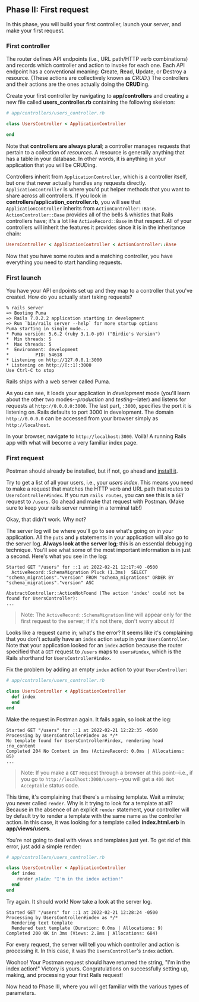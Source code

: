 ## Phase II: First request

In this phase, you will build your first controller, launch your server, and
make your first request.

### First controller

The router defines API endpoints (i.e., URL path/HTTP verb combinations) and
records which controller and action to invoke for each one. Each API endpoint
has a conventional meaning: **C**reate, **R**ead, **U**pdate, or **D**estroy a
resource. (These actions are collectively known as _CRUD_.) The
controllers and their actions are the ones actually doing the **CRUD**ing.

Create your first controller by navigating to __app/controllers__ and creating
a new file called __users_controller.rb__ containing the following skeleton:

```rb
# app/controllers/users_controller.rb

class UsersController < ApplicationController

end
```

Note that **controllers are always plural**; a controller manages requests that
pertain to a collection of _resources_. A resource is generally anything that
has a table in your database. In other words, it is anything in your application
that you will be CRUDing.

Controllers inherit from `ApplicationController`, which is a controller itself,
but one that never actually handles any requests directly.
`ApplicationController` is where you'd put helper methods that you want to share
across all controllers. If you look in
__controllers/application_controller.rb__, you will see that
`ApplicationController` inherits from `ActionController::Base`.
`ActionController::Base` provides all of the bells & whistles that Rails
controllers have; it's a lot like `ActiveRecord::Base` in that respect. All of
your controllers will inherit the features it provides since it is in the
inheritance chain:

```rb
UsersController < ApplicationController < ActionController::Base
```

Now that you have some routes and a matching controller, you have everything you
need to start handling requests.

### First launch

You have your API endpoints set up and they map to a controller that you've
created. How do you actually start taking requests?

```text
% rails server
=> Booting Puma
=> Rails 7.0.2.2 application starting in development
=> Run `bin/rails server --help` for more startup options
Puma starting in single mode...
* Puma version: 5.6.2 (ruby 3.1.0-p0) ("Birdie's Version")
*  Min threads: 5
*  Max threads: 5
*  Environment: development
*          PID: 54618
* Listening on http://127.0.0.1:3000
* Listening on http://[::1]:3000
Use Ctrl-C to stop
```

Rails ships with a web server called Puma.

As you can see, it loads your application in _development_ mode (you'll learn
about the other two modes--_production_ and _testing_--later) and listens for
requests at `http://0.0.0.0:3000`. The last part, `:3000`, specifies the port it
is listening on. Rails defaults to port 3000 in development. The domain
`http://0.0.0.0` can be accessed from your browser simply as `http://localhost`.

In your browser, navigate to `http://localhost:3000`. Voilà! A running Rails app
with what will become a very familiar index page.

### First request

Postman should already be installed, but if not, go ahead and [install
it][postman].

Try to get a list of all your users, i.e., your _users index_. This means you
need to make a request that matches the HTTP verb and URL path that routes to
`UsersController#index`. If you run `rails routes`, you can see this is a
`GET` request to `/users`. Go ahead and make that request with Postman. (Make
sure to keep your rails server running in a terminal tab!)

Okay, that didn't work. Why not?

The server log will be where you'll go to see what's going on in your
application. All the `puts` and `p` statements in your application will also go
to the server log. **Always look at the server log**; this is an essential
debugging technique. You'll see what some of the most important information is
in just a second. Here's what you see in the log:

```text
Started GET "/users" for ::1 at 2022-02-21 12:17:40 -0500
  ActiveRecord::SchemaMigration Pluck (1.3ms)  SELECT "schema_migrations"."version" FROM "schema_migrations" ORDER BY "schema_migrations"."version" ASC

AbstractController::ActionNotFound (The action 'index' could not be found for UsersController):
...
```

> Note: The `ActiveRecord::SchemaMigration` line will appear only for the first
> request to the server; if it's not there, don't worry about it!

Looks like a request came in; what's the error? It seems like it's complaining
that you don't actually have an `index` action setup in your `UsersController`.
Note that your application looked for an `index` action because the router
specified that a `GET` request to `/users` maps to `users#index`, which is the
Rails shorthand for `UsersController#index`.

Fix the problem by adding an empty `index` action to your `UsersController`:

```ruby
# app/controllers/users_controller.rb

class UsersController < ApplicationController
  def index
  end
end
```

Make the request in Postman again. It fails again, so look at the log:

```text
Started GET "/users" for ::1 at 2022-02-21 12:22:35 -0500
Processing by UsersController#index as */*
No template found for UsersController#index, rendering head :no_content
Completed 204 No Content in 0ms (ActiveRecord: 0.0ms | Allocations: 85)
...
```

> Note: If you make a `GET` request through a browser at this point--i.e., if
> you go to `http://localhost:3000/users`--you will get a `406 Not Acceptable`
> status code.

This time, it's complaining that there's a missing template. Wait a minute; you
never called `render`. Why is it trying to look for a template at all? Because
in the absence of an explicit `render` statement, your controller will by
default try to render a template with the same name as the controller action.
In this case, it was looking for a template called __index.html.erb__ in
__app/views/users__.

You're not going to deal with views and templates just yet. To get rid of this
error, just add a simple render:

```ruby
# app/controllers/users_controller.rb

class UsersController < ApplicationController
  def index
    render plain: "I'm in the index action!"
  end
end
```

Try again. It should work! Now take a look at the server log.

```text
Started GET "/users" for ::1 at 2022-02-21 12:28:24 -0500
Processing by UsersController#index as */*
  Rendering text template
  Rendered text template (Duration: 0.0ms | Allocations: 9)
Completed 200 OK in 3ms (Views: 2.8ms | Allocations: 684)
```

For every request, the server will tell you which controller and action is
processing it. In this case, it was the `UsersController`'s `index` action.

Woohoo! Your Postman request should have returned the string, "I'm in the index
action!" Victory is yours. Congratulations on successfully setting up, making,
and processing your first Rails request!

Now head to Phase III, where you will get familiar with the various types of
parameters.

[postman]: https://www.getpostman.com/
